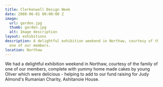 ```yaml
---
title: Clerkenwell Design Week
date: 2008-06-01 00:00:00 Z
image:
  url: garden.jpg
  thumb: garden.jpg
  alt: Image description
layout: exhibitions
description: A delightful exhibition weekend in Northaw, courtesy of the family of
  one of our members.
location: Northaw
---
```


We had a delightful exhibition weekend in Northaw, courtesy of the family of one of our members, complete with yummy home made cakes by young Oliver which were delicious - helping to add to our fund raising for Judy Almond's Rumanian Charity, Ashitanoie House.
